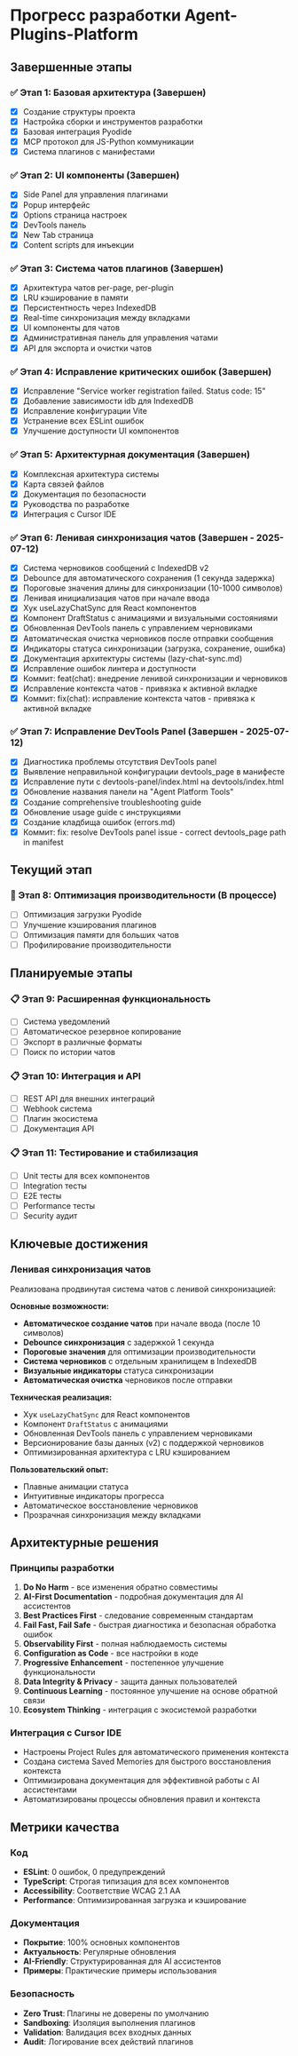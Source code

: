 # Прогресс разработки Agent-Plugins-Platform

## Завершенные этапы

### ✅ Этап 1: Базовая архитектура (Завершен)
- [x] Создание структуры проекта
- [x] Настройка сборки и инструментов разработки
- [x] Базовая интеграция Pyodide
- [x] MCP протокол для JS-Python коммуникации
- [x] Система плагинов с манифестами

### ✅ Этап 2: UI компоненты (Завершен)
- [x] Side Panel для управления плагинами
- [x] Popup интерфейс
- [x] Options страница настроек
- [x] DevTools панель
- [x] New Tab страница
- [x] Content scripts для инъекции

### ✅ Этап 3: Система чатов плагинов (Завершен)
- [x] Архитектура чатов per-page, per-plugin
- [x] LRU кэширование в памяти
- [x] Персистентность через IndexedDB
- [x] Real-time синхронизация между вкладками
- [x] UI компоненты для чатов
- [x] Административная панель для управления чатами
- [x] API для экспорта и очистки чатов

### ✅ Этап 4: Исправление критических ошибок (Завершен)
- [x] Исправление "Service worker registration failed. Status code: 15"
- [x] Добавление зависимости idb для IndexedDB
- [x] Исправление конфигурации Vite
- [x] Устранение всех ESLint ошибок
- [x] Улучшение доступности UI компонентов

### ✅ Этап 5: Архитектурная документация (Завершен)
- [x] Комплексная архитектура системы
- [x] Карта связей файлов
- [x] Документация по безопасности
- [x] Руководства по разработке
- [x] Интеграция с Cursor IDE

### ✅ Этап 6: Ленивая синхронизация чатов (Завершен - 2025-07-12)
- [x] Система черновиков сообщений с IndexedDB v2
- [x] Debounce для автоматического сохранения (1 секунда задержка)
- [x] Пороговые значения длины для синхронизации (10-1000 символов)
- [x] Ленивая инициализация чатов при начале ввода
- [x] Хук useLazyChatSync для React компонентов
- [x] Компонент DraftStatus с анимациями и визуальными состояниями
- [x] Обновленная DevTools панель с управлением черновиками
- [x] Автоматическая очистка черновиков после отправки сообщения
- [x] Индикаторы статуса синхронизации (загрузка, сохранение, ошибка)
- [x] Документация архитектуры системы (lazy-chat-sync.md)
- [x] Исправление ошибок линтера и доступности
- [x] Коммит: feat(chat): внедрение ленивой синхронизации и черновиков
- [x] Исправление контекста чатов - привязка к активной вкладке
- [x] Коммит: fix(chat): исправление контекста чатов - привязка к активной вкладке

### ✅ Этап 7: Исправление DevTools Panel (Завершен - 2025-07-12)
- [x] Диагностика проблемы отсутствия DevTools panel
- [x] Выявление неправильной конфигурации devtools_page в манифесте
- [x] Исправление пути с devtools-panel/index.html на devtools/index.html
- [x] Обновление названия панели на "Agent Platform Tools"
- [x] Создание comprehensive troubleshooting guide
- [x] Обновление usage guide с инструкциями
- [x] Создание кладбища ошибок (errors.md)
- [x] Коммит: fix: resolve DevTools panel issue - correct devtools_page path in manifest

## Текущий этап

### 🔄 Этап 8: Оптимизация производительности (В процессе)
- [ ] Оптимизация загрузки Pyodide
- [ ] Улучшение кэширования плагинов
- [ ] Оптимизация памяти для больших чатов
- [ ] Профилирование производительности

## Планируемые этапы

### 📋 Этап 9: Расширенная функциональность
- [ ] Система уведомлений
- [ ] Автоматическое резервное копирование
- [ ] Экспорт в различные форматы
- [ ] Поиск по истории чатов

### 📋 Этап 10: Интеграция и API
- [ ] REST API для внешних интеграций
- [ ] Webhook система
- [ ] Плагин экосистема
- [ ] Документация API

### 📋 Этап 11: Тестирование и стабилизация
- [ ] Unit тесты для всех компонентов
- [ ] Integration тесты
- [ ] E2E тесты
- [ ] Performance тесты
- [ ] Security аудит

## Ключевые достижения

### Ленивая синхронизация чатов
Реализована продвинутая система чатов с ленивой синхронизацией:

**Основные возможности:**
- **Автоматическое создание чатов** при начале ввода (после 10 символов)
- **Debounce синхронизация** с задержкой 1 секунда
- **Пороговые значения** для оптимизации производительности
- **Система черновиков** с отдельным хранилищем в IndexedDB
- **Визуальные индикаторы** статуса синхронизации
- **Автоматическая очистка** черновиков после отправки

**Техническая реализация:**
- Хук `useLazyChatSync` для React компонентов
- Компонент `DraftStatus` с анимациями
- Обновленная DevTools панель с управлением черновиками
- Версионирование базы данных (v2) с поддержкой черновиков
- Оптимизированная архитектура с LRU кэшированием

**Пользовательский опыт:**
- Плавные анимации статуса
- Интуитивные индикаторы прогресса
- Автоматическое восстановление черновиков
- Прозрачная синхронизация между вкладками

## Архитектурные решения

### Принципы разработки
1. **Do No Harm** - все изменения обратно совместимы
2. **AI-First Documentation** - подробная документация для AI ассистентов
3. **Best Practices First** - следование современным стандартам
4. **Fail Fast, Fail Safe** - быстрая диагностика и безопасная обработка ошибок
5. **Observability First** - полная наблюдаемость системы
6. **Configuration as Code** - все настройки в коде
7. **Progressive Enhancement** - постепенное улучшение функциональности
8. **Data Integrity & Privacy** - защита данных пользователей
9. **Continuous Learning** - постоянное улучшение на основе обратной связи
10. **Ecosystem Thinking** - интеграция с экосистемой разработки

### Интеграция с Cursor IDE
- Настроены Project Rules для автоматического применения контекста
- Создана система Saved Memories для быстрого восстановления контекста
- Оптимизирована документация для эффективной работы с AI ассистентами
- Автоматизированы процессы обновления правил и контекста

## Метрики качества

### Код
- **ESLint**: 0 ошибок, 0 предупреждений
- **TypeScript**: Строгая типизация для всех компонентов
- **Accessibility**: Соответствие WCAG 2.1 AA
- **Performance**: Оптимизированная загрузка и кэширование

### Документация
- **Покрытие**: 100% основных компонентов
- **Актуальность**: Регулярные обновления
- **AI-Friendly**: Структурированная для AI ассистентов
- **Примеры**: Практические примеры использования

### Безопасность
- **Zero Trust**: Плагины не доверены по умолчанию
- **Sandboxing**: Изоляция выполнения плагинов
- **Validation**: Валидация всех входных данных
- **Audit**: Логирование всех действий плагинов 